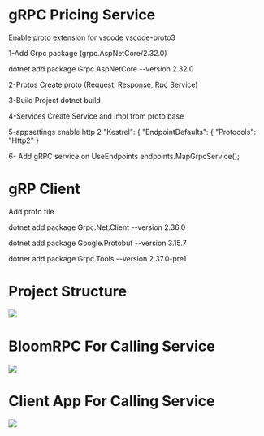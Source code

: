 # gRPC Pricing Service

Enable proto extension for vscode
vscode-proto3

1-Add Grpc package
(grpc.AspNetCore/2.32.0)

dotnet add package Grpc.AspNetCore --version 2.32.0

2-Protos
 Create proto (Request, Response, Rpc Service)

3-Build Project
  dotnet build

4-Services
  Create Service and Impl from proto base

5-appsettings enable http 2
  "Kestrel": {
    "EndpointDefaults": {
      "Protocols": "Http2"
    }

6- Add gRPC service on UseEndpoints
endpoints.MapGrpcService<PricingService>();

# gRP Client

Add proto file

dotnet add package Grpc.Net.Client --version 2.36.0

dotnet add package Google.Protobuf --version 3.15.7

dotnet add package Grpc.Tools --version 2.37.0-pre1

# Project Structure

<img src="https://i.ibb.co/48f02PX/Screen-Shot-2021-04-04-at-17-14-16.png"/>

# BloomRPC For Calling Service

<img src="https://i.ibb.co/bW48Ggz/Screen-Shot-2021-04-04-at-16-23-26.png"/>

# Client App For Calling Service

<img src="https://i.ibb.co/0nHJgC6/Screen-Shot-2021-04-04-at-17-08-37.png"/>
